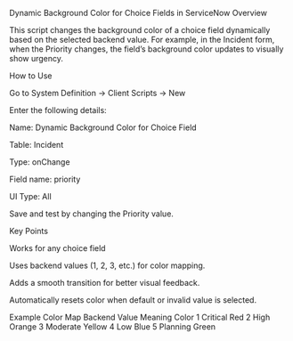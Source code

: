 Dynamic Background Color for Choice Fields in ServiceNow
Overview

This script changes the background color of a choice field dynamically based on the selected backend value.
For example, in the Incident form, when the Priority changes, the field’s background color updates to visually show urgency.

How to Use

Go to System Definition → Client Scripts → New

Enter the following details:

Name: Dynamic Background Color for Choice Field

Table: Incident

Type: onChange

Field name: priority 

UI Type: All

Save and test by changing the Priority value.

Key Points

Works for any choice field 

Uses backend values (1, 2, 3, etc.) for color mapping.

Adds a smooth transition for better visual feedback.

Automatically resets color when default or invalid value is selected.

Example Color Map
Backend Value	Meaning	Color
1	Critical	Red
2	High	    Orange
3	Moderate	Yellow
4	Low	      Blue
5	Planning	Green
